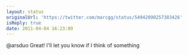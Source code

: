 ```yaml
---
layout: status
originalUrl: 'https://twitter.com/marcgg/status/54942090257383426'
isReply: true
date: 2011-04-04 16:23:09
---
```


@arsduo Great! I'll let you know if I think of something
